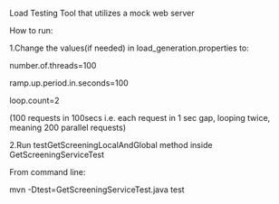 Load Testing Tool that utilizes a mock web server

How to run:

1.Change the values(if needed) in load_generation.properties to:

number.of.threads=100

ramp.up.period.in.seconds=100

loop.count=2

(100 requests in 100secs i.e. each request in 1 sec gap, looping twice, meaning 200 parallel requests)

2.Run testGetScreeningLocalAndGlobal method inside GetScreeningServiceTest

From command line:

mvn -Dtest=GetScreeningServiceTest.java test





